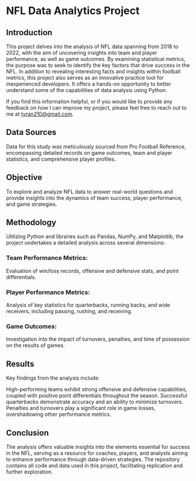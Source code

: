 # NFL Data Analytics Project

## Introduction
This project delves into the analysis of NFL data spanning from 2018 to 2022, with the aim of uncovering insights into team and player performance, as well as game outcomes. By examining statistical metrics, the purpose was to seek to identify the key factors that drive success in the NFL. In addition to revealing interesting facts and insights within football metrics, this project also serves as an innovative practice tool for inexperienced developers. It offers a hands-on opportunity to better understand some of the capabilities of data analysis using Python.

If you find this information helpful, or if you would like to provide any feedback on how I can improve my project, please feel free to reach out to me at tyran210@gmail.com.

## Data Sources
Data for this study was meticulously sourced from Pro Football Reference, encompassing detailed records on game outcomes, team and player statistics, and comprehensive player profiles.

## Objective
To explore and analyze NFL data to answer real-world questions and provide insights into the dynamics of team success, player performance, and game strategies.

## Methodology
Utilizing Python and libraries such as Pandas, NumPy, and Matplotlib, the project undertakes a detailed analysis across several dimensions:

### Team Performance Metrics: 
Evaluation of win/loss records, offensive and defensive stats, and point differentials.
### Player Performance Metrics: 
Analysis of key statistics for quarterbacks, running backs, and wide receivers, including passing, rushing, and receiving.
### Game Outcomes: 
Investigation into the impact of turnovers, penalties, and time of possession on the results of games.

## Results
Key findings from the analysis include:

High-performing teams exhibit strong offensive and defensive capabilities, coupled with positive point differentials throughout the season.
Successful quarterbacks demonstrate accuracy and an ability to minimize turnovers.
Penalties and turnovers play a significant role in game losses, overshadowing other performance metrics.

## Conclusion
The analysis offers valuable insights into the elements essential for success in the NFL, serving as a resource for coaches, players, and analysts aiming to enhance performance through data-driven strategies. The repository contains all code and data used in this project, facilitating replication and further exploration.
